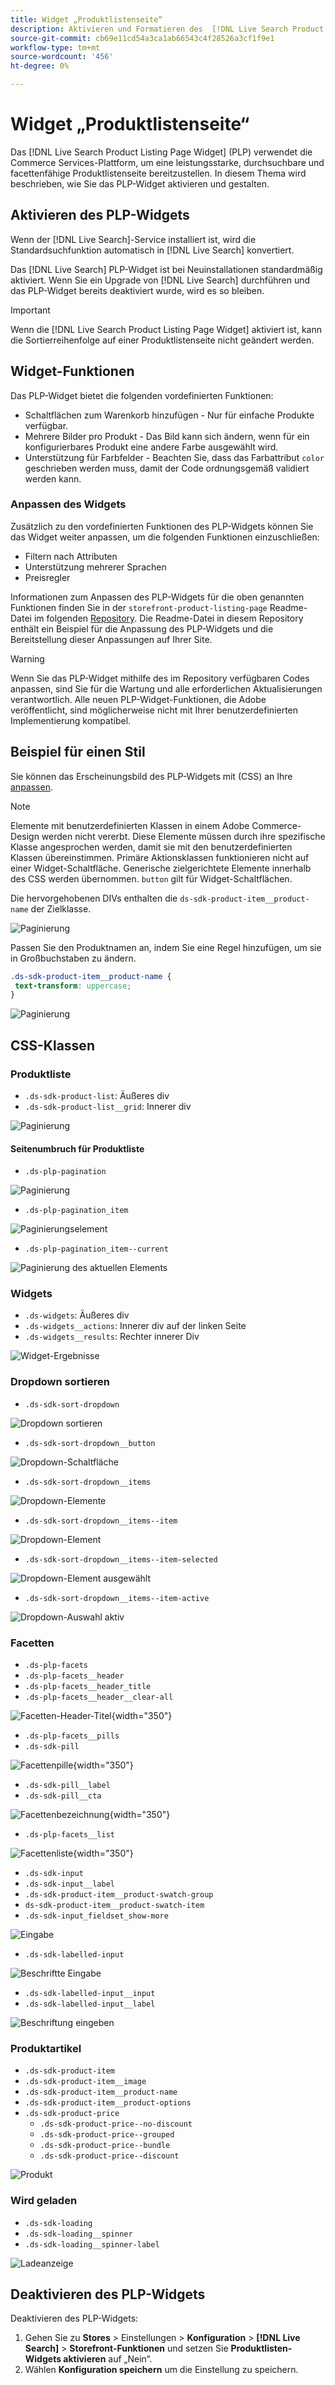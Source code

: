 ```yaml
---
title: Widget „Produktlistenseite“
description: Aktivieren und Formatieren des  [!DNL Live Search Product Listing Page Widget]
source-git-commit: cb69e11cd54a3ca1ab66543c4f28526a3cf1f9e1
workflow-type: tm+mt
source-wordcount: '456'
ht-degree: 0%

---
```


# Widget „Produktlistenseite“

Das [!DNL Live Search Product Listing Page Widget] (PLP) verwendet die Commerce Services-Plattform, um eine leistungsstarke, durchsuchbare und facettenfähige Produktlistenseite bereitzustellen. In diesem Thema wird beschrieben, wie Sie das PLP-Widget aktivieren und gestalten.

## Aktivieren des PLP-Widgets

Wenn der [!DNL Live Search]-Service installiert ist, wird die Standardsuchfunktion automatisch in [!DNL Live Search] konvertiert.

Das [!DNL Live Search] PLP-Widget ist bei Neuinstallationen standardmäßig aktiviert. Wenn Sie ein Upgrade von [!DNL Live Search] durchführen und das PLP-Widget bereits deaktiviert wurde, wird es so bleiben.

>[!IMPORTANT]
>
>Wenn die [!DNL Live Search Product Listing Page Widget] aktiviert ist, kann die Sortierreihenfolge auf einer Produktlistenseite nicht geändert werden.

## Widget-Funktionen

Das PLP-Widget bietet die folgenden vordefinierten Funktionen:

- Schaltflächen zum Warenkorb hinzufügen - Nur für einfache Produkte verfügbar.
- Mehrere Bilder pro Produkt - Das Bild kann sich ändern, wenn für ein konfigurierbares Produkt eine andere Farbe ausgewählt wird.
- Unterstützung für Farbfelder - Beachten Sie, dass das Farbattribut `color` geschrieben werden muss, damit der Code ordnungsgemäß validiert werden kann.

### Anpassen des Widgets

Zusätzlich zu den vordefinierten Funktionen des PLP-Widgets können Sie das Widget weiter anpassen, um die folgenden Funktionen einzuschließen:

- Filtern nach Attributen
- Unterstützung mehrerer Sprachen
- Preisregler

Informationen zum Anpassen des PLP-Widgets für die oben genannten Funktionen finden Sie in der `storefront-product-listing-page` Readme-Datei im folgenden [Repository](https://github.com/adobe/storefront-product-listing-page/). Die Readme-Datei in diesem Repository enthält ein Beispiel für die Anpassung des PLP-Widgets und die Bereitstellung dieser Anpassungen auf Ihrer Site.

>[!WARNING]
>
>Wenn Sie das PLP-Widget mithilfe des im Repository verfügbaren Codes anpassen, sind Sie für die Wartung und alle erforderlichen Aktualisierungen verantwortlich. Alle neuen PLP-Widget-Funktionen, die Adobe veröffentlicht, sind möglicherweise nicht mit Ihrer benutzerdefinierten Implementierung kompatibel.

## Beispiel für einen Stil

Sie können das Erscheinungsbild des PLP-Widgets mit (CSS) an Ihre [ anpassen](https://developer.adobe.com/commerce/frontend-core/guide/css/).

>[!NOTE]
>
>Elemente mit benutzerdefinierten Klassen in einem Adobe Commerce-Design werden nicht vererbt. Diese Elemente müssen durch ihre spezifische Klasse angesprochen werden, damit sie mit den benutzerdefinierten Klassen übereinstimmen. Primäre Aktionsklassen funktionieren nicht auf einer Widget-Schaltfläche. Generische zielgerichtete Elemente innerhalb des CSS werden übernommen. `button` gilt für Widget-Schaltflächen.

Die hervorgehobenen DIVs enthalten die `ds-sdk-product-item__product-name` der Zielklasse.

![Paginierung](assets/plp-css-example.png)

Passen Sie den Produktnamen an, indem Sie eine Regel hinzufügen, um sie in Großbuchstaben zu ändern.

```css
.ds-sdk-product-item__product-name {
 text-transform: uppercase;
}
```

![Paginierung](assets/plp-css-example-after.png)

## CSS-Klassen

### Produktliste

- `.ds-sdk-product-list`: Äußeres div
- `.ds-sdk-product-list__grid`: Innerer div

![Paginierung](assets/plp-css-product-list.png)

#### Seitenumbruch für Produktliste

- `.ds-plp-pagination`

![Paginierung](assets/plp-css-pagination.png)

- `.ds-plp-pagination_item`

![Paginierungselement](assets/plp-css-pagination-item.png)

- `.ds-plp-pagination_item--current`

![Paginierung des aktuellen Elements](assets/plp-css-pagination-item-current.png)

### Widgets

- `.ds-widgets`: Äußeres div
- `.ds-widgets__actions`: Innerer div auf der linken Seite
- `.ds-widgets__results`: Rechter innerer Div

![Widget-Ergebnisse](assets/plp-css-widgets.png)

### Dropdown sortieren

- `.ds-sdk-sort-dropdown`

![Dropdown sortieren](assets/plp-css-dropdown.png)

- `.ds-sdk-sort-dropdown__button`

![Dropdown-Schaltfläche](assets/plp-css-dropdown-button.png)

- `.ds-sdk-sort-dropdown__items`

![Dropdown-Elemente](assets/plp-css-dropdown-items.png)

- `.ds-sdk-sort-dropdown__items--item`

![Dropdown-Element](assets/plp-css-dropdown-item.png)

- `.ds-sdk-sort-dropdown__items--item-selected`

![Dropdown-Element ausgewählt](assets/plp-css-dropdown-selected.png)

- `.ds-sdk-sort-dropdown__items--item-active`

![Dropdown-Auswahl aktiv](assets/plp-css-dropdown-active.png)

### Facetten

- `.ds-plp-facets`
- `.ds-plp-facets__header`
- `.ds-plp-facets__header_title`
- `.ds-plp-facets__header__clear-all`

![Facetten-Header-Titel](assets/plp-css-facets-title-clear.png){width="350"}

- `.ds-plp-facets__pills`
- `.ds-sdk-pill`

![Facettenpille](assets/plp-css-facets-pill.png){width="350"}

- `.ds-sdk-pill__label`
- `.ds-sdk-pill__cta`

![Facettenbezeichnung](assets/plp-css-pill-label-cta.png){width="350"}

- `.ds-plp-facets__list`

![Facettenliste](assets/plp-css-facets-list.png){width="350"}

- `.ds-sdk-input`
- `.ds-sdk-input__label`
- `.ds-sdk-product-item__product-swatch-group`
- `ds-sdk-product-item__product-swatch-item`
- `.ds-sdk-input_fieldset_show-more`

![Eingabe](assets/plp-css-sdk-input.png)

- `.ds-sdk-labelled-input`

![Beschriftte Eingabe](assets/plp-css-labelled-input.png)

- `.ds-sdk-labelled-input__input`
- `.ds-sdk-labelled-input__label`

![Beschriftung eingeben](assets/plp-css-labelled-input-label.png)

### Produktartikel

- `.ds-sdk-product-item`
- `.ds-sdk-product-item__image`
- `.ds-sdk-product-item__product-name`
- `.ds-sdk-product-item__product-options`
- `.ds-sdk-product-price`
   - `.ds-sdk-product-price--no-discount`
   - `.ds-sdk-product-price--grouped`
   - `.ds-sdk-product-price--bundle`
   - `.ds-sdk-product-price--discount`

![Produkt](assets/plp-css-product.png)

### Wird geladen

- `.ds-sdk-loading`
- `.ds-sdk-loading__spinner`
- `.ds-sdk-loading__spinner-label`

![Ladeanzeige](assets/plp-css-loading.png)

## Deaktivieren des PLP-Widgets

Deaktivieren des PLP-Widgets:

1. Gehen Sie zu **Stores** > Einstellungen > **Konfiguration** > **[!DNL Live Search]** > **Storefront-Funktionen** und setzen Sie **Produktlisten-Widgets aktivieren** auf „Nein“.
1. Wählen **Konfiguration speichern** um die Einstellung zu speichern.
